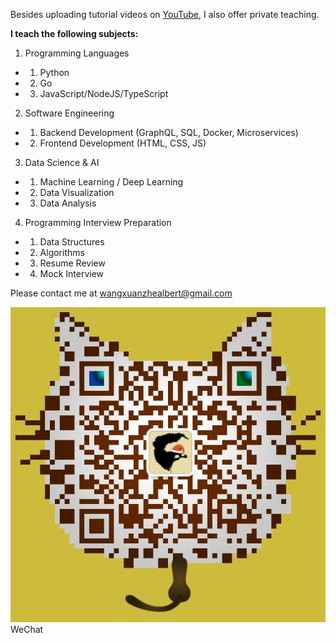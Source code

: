 Besides uploading tutorial videos on [YouTube](https://www.youtube.com/channel/UCHPHGYUfAfRIvf1RT9sADLg), I also offer private teaching. 

__I teach the following subjects:__
1. Programming Languages  
- 1. Python
- 2. Go
- 3. JavaScript/NodeJS/TypeScript  
2. Software Engineering  
- 1. Backend Development (GraphQL, SQL, Docker, Microservices)
- 2. Frontend Development (HTML, CSS, JS)
3. Data Science & AI  
- 1. Machine Learning / Deep Learning
- 2. Data Visualization
- 3. Data Analysis
4. Programming Interview Preparation  
- 1. Data Structures
- 2. Algorithms
- 3. Resume Review
- 4. Mock Interview

Please contact me at wangxuanzhealbert@gmail.com

![GitHub Logo](webwxgetmsgimg.jpg)  
WeChat
